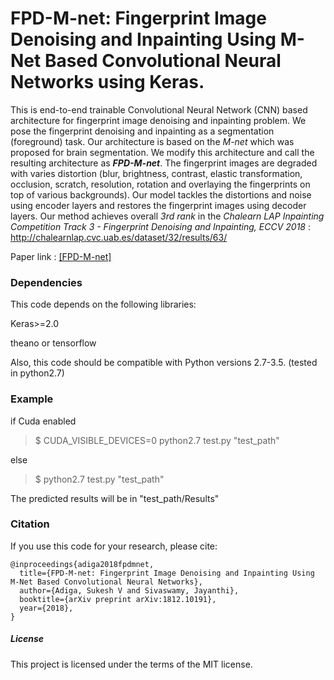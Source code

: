 # FPD-M-net: Fingerprint Image Denoising and Inpainting Using M-Net Based Convolutional Neural Networks using Keras.

This is end-to-end trainable Convolutional Neural Network (CNN) based architecture for fingerprint image denoising and inpainting problem. We pose the fingerprint denoising and inpainting as a segmentation (foreground) task. Our architecture is based on the _M-net_ which was proposed for brain segmentation. We modify this architecture and call the resulting architecture as **_FPD-M-net_**. The fingerprint images are degraded with varies distortion (blur, brightness, contrast, elastic transformation, occlusion, scratch, resolution, rotation and overlaying the fingerprints on top of various backgrounds). Our model tackles the distortions and noise using encoder layers and restores the fingerprint images using decoder layers. Our method achieves overall _3rd rank_ in the _Chalearn LAP Inpainting Competition Track 3 - Fingerprint Denoising and Inpainting, ECCV 2018_ : http://chalearnlap.cvc.uab.es/dataset/32/results/63/

Paper link : [[FPD-M-net]](https://arxiv.org/abs/1812.10191)

### Dependencies
This code depends on the following libraries:

Keras>=2.0

theano or tensorflow

Also, this code should be compatible with Python versions 2.7-3.5. (tested in python2.7)


### Example
if Cuda enabled

> $ CUDA_VISIBLE_DEVICES=0 python2.7 test.py "test_path"

else

> $ python2.7 test.py "test_path"

The predicted results will be in "test_path/Results"

### Citation
If you use this code for your research, please cite:

```
@inproceedings{adiga2018fpdmnet,
  title={FPD-M-net: Fingerprint Image Denoising and Inpainting Using M-Net Based Convolutional Neural Networks},
  author={Adiga, Sukesh V and Sivaswamy, Jayanthi},
  booktitle={arXiv preprint arXiv:1812.10191},
  year={2018},
}
```

##### License
This project is licensed under the terms of the MIT license.
